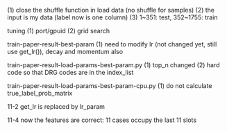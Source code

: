 (1) close the shuffle function in load data (no shuffle for samples)
(2) the input is my data (label now is one column)
(3) 1~351: test, 352~1755: train

tuning
(1) port/gpuid
(2) grid search

train-paper-result-best-param
(1) need to modify lr (not changed yet, still use get_lr()), decay and momentum also

train-paper-result-load-params-best-param.py
(1) top_n changed
(2) hard code so that DRG codes are in the index_list

train-paper-result-load-params-best-param-cpu.py
(1) do not calculate true_label_prob_matrix

11-2
get_lr is replaced by lr_param

11-4
now the features are correct: 11 cases occupy the last 11 slots

